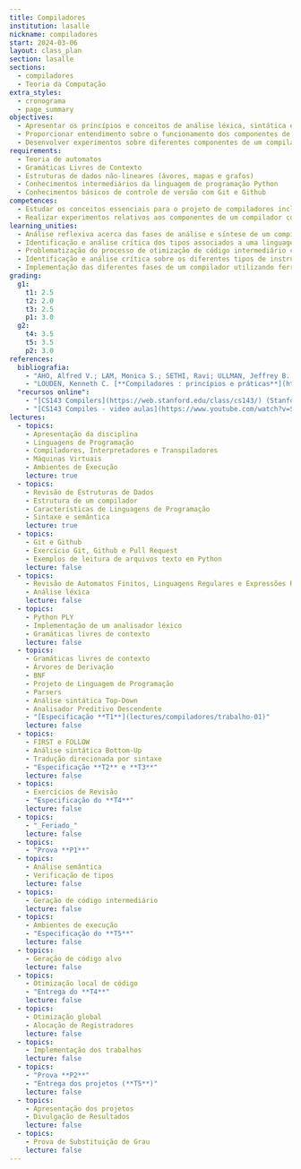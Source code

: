 ```yaml
---
title: Compiladores
institution: lasalle
nickname: compiladores
start: 2024-03-06
layout: class_plan
section: lasalle
sections:
  - compiladores
  - Teoria da Computação
extra_styles:
  - cronograma
  - page_summary
objectives:
  - Apresentar os princípios e conceitos de análise léxica, sintática e semântica, geração e otimização de código
  - Proporcionar entendimento sobre o funcionamento dos componentes de um compilador com enfoque prático
  - Desenvolver experimentos sobre diferentes componentes de um compilador
requirements:
  - Teoria de automatos
  - Gramáticas Livres de Contexto
  - Estruturas de dados não-lineares (ávores, mapas e grafos)
  - Conhecimentos intermediários da linguagem de programação Python
  - Conhecimentos básicos de controle de versão com Git e Github
competences:
  - Estudar os conceitos essenciais para o projeto de compiladores incluindo análise léxica, sintática, semântica e geração e otimização de código.
  - Realizar experimentos relativos aos componentes de um compilador com enfoque prático desenvolvido durante a disciplina com a utilização de ferramentas de geração de compiladores.
learning_unities:
  - Análise reflexiva acerca das fases de análise e síntese de um compilador
  - Identificação e análise crítica dos tipos associados a uma linguagem bem como geração de código intermediário
  - Problematização do processo de otimização de código intermediário comprometida com o desempenho de espaço e tempo
  - Identificação e análise crítica sobre os diferentes tipos de instruções geradas no processo de compilação
  - Implementação das diferentes fases de um compilador utilizando ferramentas para tal propósito de forma individual e cooperativa.
grading:
  g1:
    t1: 2.5
    t2: 2.0
    t3: 2.5
    p1: 3.0
  g2:
    t4: 3.5
    t5: 3.5
    p2: 3.0
references:
  bibliografia:
    - "AHO, Alfred V.; LAM, Monica S.; SETHI, Ravi; ULLMAN, Jeffrey B. **Compilers: Principles, Techniques, & Tools** 2<sup>a</sup> Ed. Addisson Wesley. 2006. (_Livro do Dragão Roxo_)"
    - "LOUDEN, Kenneth C. [**Compiladores : princípios e práticas**](https://integrada.minhabiblioteca.com.br/reader/books/9788522128532){:target='_blank'}. Cengage Learning, 2004."
  "recursos online":
    - "[CS143 Compilers](https://web.stanford.edu/class/cs143/) (Stanford - en)"
    - "[CS143 Compiles - video aulas](https://www.youtube.com/watch?v=SNWHmnWzJAI&list=PLoCMsyE1cvdUZRe1udlyjpzTww1U5olL2) (Stanford - en) - Os vídeos são legendados automaticamente pelo YouTube, porém a legenda é bem boa, mesmo no caso da tradução automática para português, que é bem aceitável."
lectures:
  - topics:
    - Apresentação da disciplina
    - Linguagens de Programação
    - Compiladores, Interpretadores e Transpiladores
    - Máquinas Virtuais
    - Ambientes de Execução
    lecture: true
  - topics:
    - Revisão de Estruturas de Dados
    - Estrutura de um compilador
    - Características de Linguagens de Programação
    - Sintaxe e semântica
    lecture: true
  - topics:
    - Git e Github
    - Exercício Git, Github e Pull Request
    - Exemplos de leitura de arquivos texto em Python
    lecture: false
  - topics:
    - Revisão de Automatos Finitos, Linguagens Regulares e Expressões Regulares
    - Análise léxica
    lecture: false
  - topics:
    - Python PLY
    - Implementação de um analisador léxico
    - Gramáticas livres de contexto
    lecture: false
  - topics:
    - Gramáticas livres de contexto
    - Árvores de Derivação
    - BNF
    - Projeto de Linguagem de Programação
    - Parsers
    - Análise sintática Top-Down
    - Analisador Preditivo Descendente
    - "[Especificação **T1**](lectures/compiladores/trabalho-01)"
    lecture: false
  - topics:
    - FIRST e FOLLOW
    - Análise sintática Bottom-Up
    - Tradução direcionada por sintaxe
    - "Especificação **T2** e **T3**"
    lecture: false
  - topics:
    - Exercícios de Revisão
    - "Especificação do **T4**"
    lecture: false
  - topics:
    - "_Feriado_"
    lecture: false
  - topics:
    - "Prova **P1**"
  - topics:
    - Análise semântica
    - Verificação de tipos
    lecture: false
  - topics:
    - Geração de código intermediário
    lecture: false
  - topics:
    - Ambientes de execução
    - "Especificação do **T5**"
    lecture: false
  - topics:
    - Geração de código alvo
    lecture: false
  - topics:
    - Otimização local de código
    - "Entrega do **T4**"
    lecture: false
  - topics:
    - Otimização global
    - Alocação de Registradores
    lecture: false
  - topics:
    - Implementação dos trabalhos
    lecture: false
  - topics:
    - "Prova **P2**"
    - "Entrega dos projetos (**T5**)"
    lecture: false
  - topics:
    - Apresentação dos projetos
    - Divulgação de Resultados
    lecture: false
  - topics:
    - Prova de Substituição de Grau
    lecture: false
---
```


